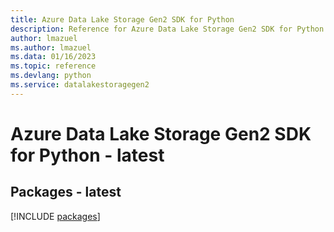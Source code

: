 ```yaml
---
title: Azure Data Lake Storage Gen2 SDK for Python
description: Reference for Azure Data Lake Storage Gen2 SDK for Python
author: lmazuel
ms.author: lmazuel
ms.data: 01/16/2023
ms.topic: reference
ms.devlang: python
ms.service: datalakestoragegen2
---
```

# Azure Data Lake Storage Gen2 SDK for Python - latest
## Packages - latest
[!INCLUDE [packages](data-lake-storage-gen2-index.md)]